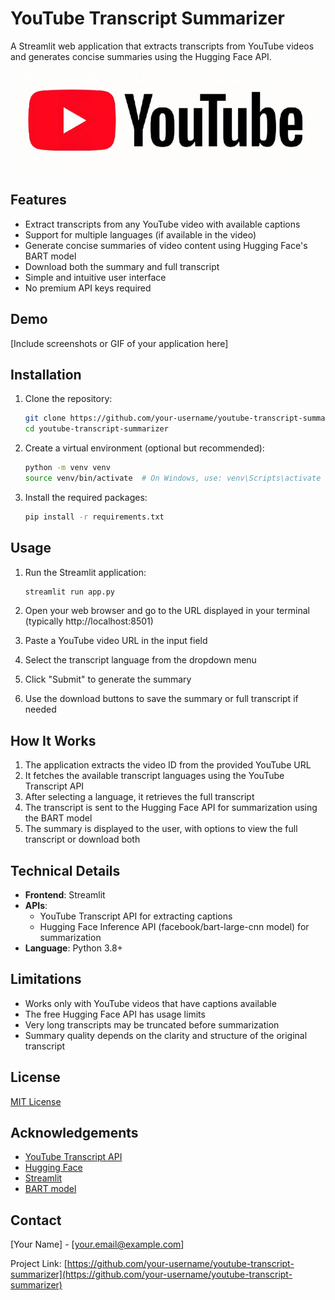 # YouTube Transcript Summarizer

A Streamlit web application that extracts transcripts from YouTube videos and generates concise summaries using the Hugging Face API.

![YouTube Transcript Summarizer](https://raw.githubusercontent.com/gopiashokan/YouTube-Video-Transcript-Summarizer-with-GenAI/main/image/youtube_banner.JPG)

## Features

- Extract transcripts from any YouTube video with available captions
- Support for multiple languages (if available in the video)
- Generate concise summaries of video content using Hugging Face's BART model
- Download both the summary and full transcript
- Simple and intuitive user interface
- No premium API keys required

## Demo

[Include screenshots or GIF of your application here]

## Installation

1. Clone the repository:
   ```bash
   git clone https://github.com/your-username/youtube-transcript-summarizer.git
   cd youtube-transcript-summarizer
   ```

2. Create a virtual environment (optional but recommended):
   ```bash
   python -m venv venv
   source venv/bin/activate  # On Windows, use: venv\Scripts\activate
   ```

3. Install the required packages:
   ```bash
   pip install -r requirements.txt
   ```

## Usage

1. Run the Streamlit application:
   ```bash
   streamlit run app.py
   ```

2. Open your web browser and go to the URL displayed in your terminal (typically http://localhost:8501)

3. Paste a YouTube video URL in the input field

4. Select the transcript language from the dropdown menu

5. Click "Submit" to generate the summary

6. Use the download buttons to save the summary or full transcript if needed

## How It Works

1. The application extracts the video ID from the provided YouTube URL
2. It fetches the available transcript languages using the YouTube Transcript API
3. After selecting a language, it retrieves the full transcript
4. The transcript is sent to the Hugging Face API for summarization using the BART model
5. The summary is displayed to the user, with options to view the full transcript or download both

## Technical Details

- **Frontend**: Streamlit
- **APIs**:
  - YouTube Transcript API for extracting captions
  - Hugging Face Inference API (facebook/bart-large-cnn model) for summarization
- **Language**: Python 3.8+

## Limitations

- Works only with YouTube videos that have captions available
- The free Hugging Face API has usage limits
- Very long transcripts may be truncated before summarization
- Summary quality depends on the clarity and structure of the original transcript

## License

[MIT License](LICENSE)

## Acknowledgements

- [YouTube Transcript API](https://github.com/jdepoix/youtube-transcript-api)
- [Hugging Face](https://huggingface.co/)
- [Streamlit](https://streamlit.io/)
- [BART model](https://huggingface.co/facebook/bart-large-cnn)

## Contact

[Your Name] - [your.email@example.com]

Project Link: [https://github.com/your-username/youtube-transcript-summarizer](https://github.com/your-username/youtube-transcript-summarizer)
